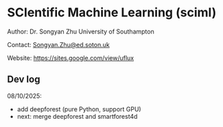 # SCIentific Machine Learning (sciml)
 
Author: Dr. Songyan Zhu University of Southampton

Contact: Songyan.Zhu@ed.soton.uk

Website: https://sites.google.com/view/uflux

## Dev log
08/10/2025: 
 - add deepforest (pure Python, support GPU)
 - next: merge deepforest and smartforest4d
